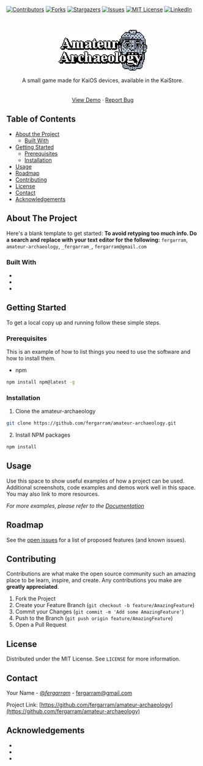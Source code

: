 <!-- PROJECT SHIELDS -->
[![Contributors][contributors-shield]][contributors-url]
[![Forks][forks-shield]][forks-url]
[![Stargazers][stars-shield]][stars-url]
[![Issues][issues-shield]][issues-url]
[![MIT License][license-shield]][license-url]
[![LinkedIn][linkedin-shield]][linkedin-url]



<!-- PROJECT LOGO -->
<br />
<p align="center">
  <a href="https://github.com/fergarram/amateur-archaeology">
    <img src="app-core/assets/title.png" alt="Amateur Archaeology Logo" width="232px" style="image-rendering: pixelated;">
  </a>

  <p align="center">
    A small game made for KaiOS devices, available in the KaiStore.
    <br />
    <br />
    <br />
    <a href="https://fernando.works/amateur-archaeology">View Demo</a>
    ·
    <a href="https://github.com/fergarram/amateur-archaeology/issues">Report Bug</a>
  </p>
</p>



<!-- TABLE OF CONTENTS -->
## Table of Contents

* [About the Project](#about-the-project)
  * [Built With](#built-with)
* [Getting Started](#getting-started)
  * [Prerequisites](#prerequisites)
  * [Installation](#installation)
* [Usage](#usage)
* [Roadmap](#roadmap)
* [Contributing](#contributing)
* [License](#license)
* [Contact](#contact)
* [Acknowledgements](#acknowledgements)



<!-- ABOUT THE PROJECT -->
## About The Project

Here's a blank template to get started:
**To avoid retyping too much info. Do a search and replace with your text editor for the following:**
`fergarram`, `amateur-archaeology`, `_fergarram_`, `fergarram@gmail.com`


### Built With

* []()
* []()
* []()



<!-- GETTING STARTED -->
## Getting Started

To get a local copy up and running follow these simple steps.

### Prerequisites

This is an example of how to list things you need to use the software and how to install them.
* npm
```sh
npm install npm@latest -g
```

### Installation
 
1. Clone the amateur-archaeology
```sh
git clone https://github.com/fergarram/amateur-archaeology.git
```
2. Install NPM packages
```sh
npm install
```



<!-- USAGE EXAMPLES -->
## Usage

Use this space to show useful examples of how a project can be used. Additional screenshots, code examples and demos work well in this space. You may also link to more resources.

_For more examples, please refer to the [Documentation](https://example.com)_



<!-- ROADMAP -->
## Roadmap

See the [open issues](https://github.com/fergarram/amateur-archaeology/issues) for a list of proposed features (and known issues).



<!-- CONTRIBUTING -->
## Contributing

Contributions are what make the open source community such an amazing place to be learn, inspire, and create. Any contributions you make are **greatly appreciated**.

1. Fork the Project
2. Create your Feature Branch (`git checkout -b feature/AmazingFeature`)
3. Commit your Changes (`git commit -m 'Add some AmazingFeature'`)
4. Push to the Branch (`git push origin feature/AmazingFeature`)
5. Open a Pull Request



<!-- LICENSE -->
## License

Distributed under the MIT License. See `LICENSE` for more information.



<!-- CONTACT -->
## Contact

Your Name - [@_fergarram_](https://twitter.com/_fergarram_) - fergarram@gmail.com

Project Link: [https://github.com/fergarram/amateur-archaeology](https://github.com/fergarram/amateur-archaeology)



<!-- ACKNOWLEDGEMENTS -->
## Acknowledgements

* []()
* []()
* []()





<!-- MARKDOWN LINKS & IMAGES -->
<!-- https://www.markdownguide.org/basic-syntax/#reference-style-links -->
[contributors-shield]: https://img.shields.io/github/contributors/fergarram/amateur-archaeology.svg?style=flat-square
[contributors-url]: https://github.com/fergarram/amateur-archaeology/graphs/contributors
[forks-shield]: https://img.shields.io/github/forks/fergarram/amateur-archaeology.svg?style=flat-square
[forks-url]: https://github.com/fergarram/amateur-archaeology/network/members
[stars-shield]: https://img.shields.io/github/stars/fergarram/amateur-archaeology.svg?style=flat-square
[stars-url]: https://github.com/fergarram/amateur-archaeology/stargazers
[issues-shield]: https://img.shields.io/github/issues/fergarram/amateur-archaeology.svg?style=flat-square
[issues-url]: https://github.com/fergarram/amateur-archaeology/issues
[license-shield]: https://img.shields.io/github/license/fergarram/amateur-archaeology.svg?style=flat-square
[license-url]: https://github.com/fergarram/amateur-archaeology/blob/master/LICENSE.txt
[linkedin-shield]: https://img.shields.io/badge/-LinkedIn-black.svg?style=flat-square&logo=linkedin&colorB=555
[linkedin-url]: https://linkedin.com/in/fergarram
